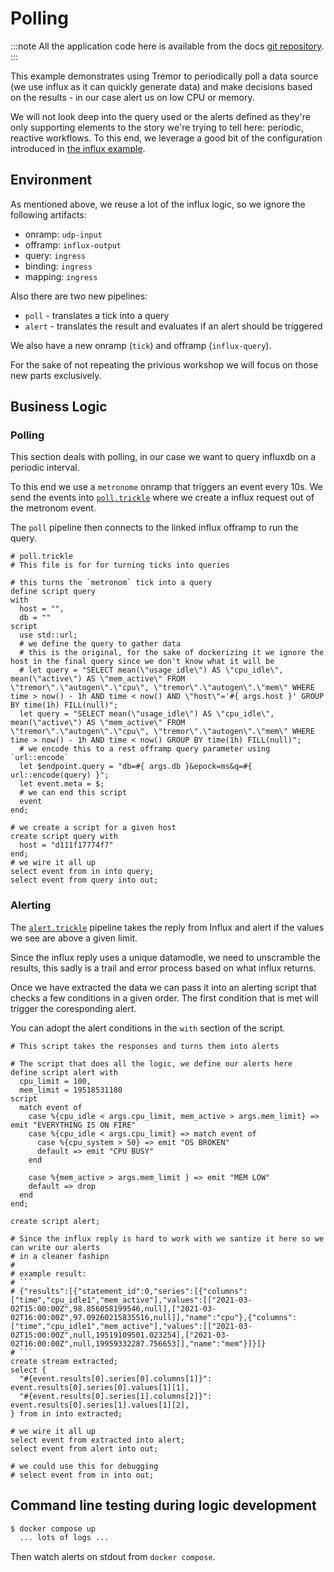 # Polling

:::note
All the application code here is available from the docs [git repository](https://github.com/tremor-rs/tremor-www-docs/tree/main/docs/workshop/examples/38_polling_alerts).
:::

This example demonstrates using Tremor to periodically poll a data source (we use influx as it can quickly generate data) and make decisions based on the results - in our case alert us on low CPU or memory.

We will not look deep into the query used or the alerts defined as they're only supporting elements to the story we're trying to tell here: periodic, reactive workflows. To this end, we leverage a good bit of the configuration introduced in [the influx example](../11_influx/README.md).

## Environment


As mentioned above, we reuse a lot of the influx logic, so we ignore the following artifacts:

- onramp: `udp-input`
- offramp: `influx-output`
- query: `ingress`
- binding: `ingress`
- mapping: `ingress`

Also there are two new pipelines:

- `poll` - translates a tick into a query
- `alert` - translates the result and evaluates if an alert should be triggered

We also have a new onramp (`tick`) and offramp (`influx-query`).

For the sake of not repeating the privious workshop we will focus on those new parts exclusively.

## Business Logic

### Polling

This section deals with polling, in our case we want to query influxdb on a periodic interval.

To this end we use a `metronome` onramp that triggers an event every 10s. We send the events into [`poll.trickle`](./etc/tremor/config/poll.trickle) where we create a influx request out of the metronom event.

The `poll` pipeline then connects to the linked influx offramp to run the query.

```trickle
# poll.trickle
# This file is for for turning ticks into queries

# this turns the `metronom` tick into a query
define script query
with
  host = "",
  db = ""
script
  use std::url;
  # we define the query to gather data
  # this is the original, for the sake of dockerizing it we ignore the host in the final query since we don't know what it will be
  # let query = "SELECT mean(\"usage_idle\") AS \"cpu_idle\", mean(\"active\") AS \"mem_active\" FROM \"tremor\".\"autogen\".\"cpu\", \"tremor\".\"autogen\".\"mem\" WHERE time > now() - 1h AND time < now() AND \"host\"='#{ args.host }' GROUP BY time(1h) FILL(null)";
  let query = "SELECT mean(\"usage_idle\") AS \"cpu_idle\", mean(\"active\") AS \"mem_active\" FROM \"tremor\".\"autogen\".\"cpu\", \"tremor\".\"autogen\".\"mem\" WHERE time > now() - 1h AND time < now() GROUP BY time(1h) FILL(null)";
  # we encode this to a rest offramp query parameter using `url::encode`
  let $endpoint.query = "db=#{ args.db }&epock=ms&q=#{ url::encode(query) }";
  let event.meta = $;
  # we can end this script
  event
end;

# we create a script for a given host
create script query with
  host = "d111f17774f7"
end;
# we wire it all up
select event from in into query;
select event from query into out;
```

### Alerting

The [`alert.trickle`](./etc/tremor/config/alert.trickle) pipeline takes the reply from Influx and alert if the values we see are above a given limit.

Since the influx reply uses a unique datamodle, we need to unscramble the results, this sadly is a trail and error process based on what influx returns.

Once we have extracted the data we can pass it into an alerting script that checks a few conditions in a given order. The first condition that is met will trigger the coresponding alert.


You can adopt the alert conditions in the `with` section of the script.

```trickle
# This script takes the responses and turns them into alerts

# The script that does all the logic, we define our alerts here
define script alert with
  cpu_limit = 100,
  mem_limit = 19518531180
script
  match event of
    case %{cpu_idle < args.cpu_limit, mem_active > args.mem_limit} => emit "EVERYTHING IS ON FIRE"
    case %{cpu_idle < args.cpu_limit} => match event of
      case %{cpu_system > 50} => emit "OS BROKEN"
      default => emit "CPU BUSY"
    end

    case %{mem_active > args.mem_limit } => emit "MEM LOW"
    default => drop
  end
end;

create script alert;

# Since the influx reply is hard to work with we santize it here so we can write our alerts
# in a cleaner fashipn
#
# example result:
# ```
# {"results":[{"statement_id":0,"series":[{"columns":["time","cpu_idle1","mem_active"],"values":[["2021-03-02T15:00:00Z",98.856058199546,null],["2021-03-02T16:00:00Z",97.09260215835516,null]],"name":"cpu"},{"columns":["time","cpu_idle1","mem_active"],"values":[["2021-03-02T15:00:00Z",null,19519109501.023254],["2021-03-02T16:00:00Z",null,19959332287.756653]],"name":"mem"}]}]}
# ```
create stream extracted;
select {
  "#{event.results[0].series[0].columns[1]}": event.results[0].series[0].values[1][1],
  "#{event.results[0].series[1].columns[2]}": event.results[0].series[1].values[1][2],
} from in into extracted;

# we wire it all up
select event from extracted into alert;
select event from alert into out;

# we could use this for debugging
# select event from in into out;
```

## Command line testing during logic development

```bash
$ docker compose up
  ... lots of logs ...
```

Then watch alerts on stdout from `docker compose`.